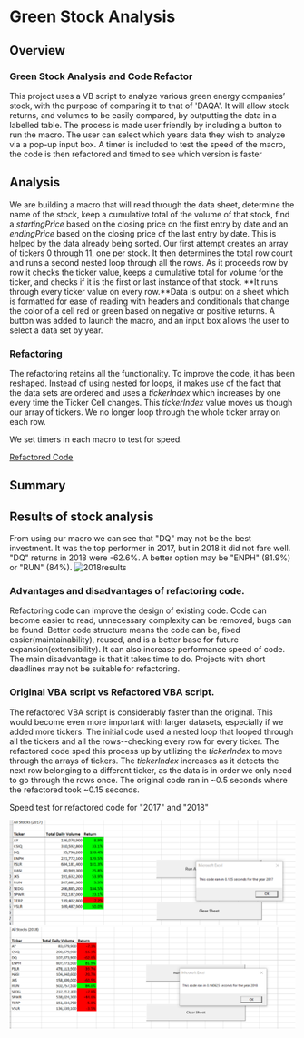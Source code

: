 # Green Stock Analysis #




## Overview ##
### Green Stock Analysis and Code Refactor ###
This project uses a VB script to analyze various green energy companies’ stock, with the purpose of comparing it to that of 'DAQA'. It will allow stock returns, and volumes to be easily compared, by outputting the data in a labelled table. The process is made user friendly by including a button to run the macro.  The user can select which years data they wish to analyze via a pop-up input box.  A timer is included to test the speed of the macro, the code is then refactored and timed to see which version is faster


## Analysis ##

We are building a macro that will read through the data sheet, determine the name of the stock, keep a cumulative total of the volume of that stock, find a *startingPrice* based on the closing price on the first entry by date and an *endingPrice* based on the closing price of the last entry by date. This is helped by the data already being sorted.
Our first attempt creates an array of tickers 0 through 11, one per stock.  It then determines the total row count and runs a second nested loop through all the rows.  As it proceeds row by row it checks the ticker value, keeps a cumulative total for volume for the ticker, and checks if it is the first or last instance of that stock. **It runs through every ticker value on every row.**Data is output on a sheet which is formatted for ease of reading with headers and conditionals that change the color of a cell red or green based on negative or positive returns. A button was added to launch the macro, and an input box allows the user to select a data set by year.


### Refactoring ###
The refactoring retains all the functionality. To improve the code, it has been reshaped. Instead of using nested for loops, it makes use of the fact that the data sets are ordered and uses a *tickerIndex* which increases by one every time the Ticker Cell changes. This *tickerIndex* value moves us though our array of tickers.   We no longer loop through the whole ticker array on each row. 

We set timers in each macro to test for speed.
 
[Refactored Code](VBA_Challenge.vbs)


## Summary ##

## Results of stock analysis ##
From using our macro we can see that "DQ" may not be the best investment. It was the top performer in 2017, but in 2018 it did not fare well. "DQ" returns in 2018 were -62.6%.  A better option may be "ENPH" (81.9%) or "RUN" (84%). 
![2018results](RussellShelley/Imagefiles/2018results.png)

### Advantages and disadvantages of refactoring code. 
Refactoring code can improve the design of existing code. Code can become easier to read, unnecessary complexity can be removed, bugs can be found.  Better code structure means the code can be, fixed easier(maintainability), reused, and is a better base for future expansion(extensibility).  It can also increase performance speed of code.
The main disadvantage is that it takes time to do.  Projects with short deadlines may not be suitable for refactoring.

### Original VBA script vs Refactored VBA script.

The refactored VBA script is considerably faster than the original. This would become even more important with larger datasets, especially if we added more tickers.  The initial code used a nested loop that looped through all the tickers and all the rows--checking every row for every ticker.  The refactored code sped this process up by utilizing the *tickerIndex* to move through the arrays of tickers.  The *tickerIndex* increases as it detects the next row belonging to a different ticker, as the data is in order we only need to go through the rows once. The original code ran in ~0.5 seconds where the refactored took ~0.15 seconds.
 
 Speed test for refactored code for "2017" and "2018"


 ![Speedtest2017](Resources/VBA_Challenge_2017.png)
 ![Speedtest2018](Resources/VBA_Challenge_2018.png)


















